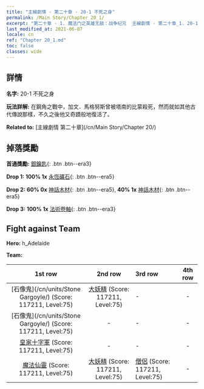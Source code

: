 ```yaml
---
title: "主線劇情 - 第二十章 - 20-1 不死之身"
permalink: /Main Story/Chapter 20_1/
excerpt: "第二十章 - 1. 魔法门之英雄无敌：战争纪元  主線劇情 - 第二十章_1. 20-1 不死之身"
last_modified_at: 2021-06-07
locale: cn
ref: "Chapter 20_1.md"
toc: false
classes: wide
---
```


## 詳情

 **名字:** 20-1 不死之身

 **玩法詳解:** 在鋼角之戰中，加文．馬格努斯曾被塔南的比蒙殺死，然而就如其他古代傳說那樣，不久之後他又奇蹟般地復活了。

 **Related to:** [主線劇情 第二十章](/cn/Main Story/Chapter 20/)

## 掉落獎勵

 **首通獎勵:** [銀鑰匙](/cn/Items/con_693/){: .btn .btn--era3}

 **Drop 1:** **100% 1x** [永恆礦石](/cn/Items/mat_68/){: .btn .btn--era5}

 **Drop 2:** **60% 0x** [神話木材](/cn/Items/mat_62/){: .btn .btn--era5}, **40% 1x** [神話木材](/cn/Items/mat_62/){: .btn .btn--era5}

 **Drop 3:** **100% 1x** [法術卷軸](/cn/Items/con_694/){: .btn .btn--era3}


## Fight against Team
 **Hero:** h_Adelaide

 **Team:**


  | 1st row | 2nd row | 3rd row | 4th row |
  |:----:|:----:|:----|:----:|
  | [石像鬼](/cn/units/Stone Gargoyle/) (Score: 117211, Level:75)  | [大妖精](/cn/units/Gremlin/) (Score: 117211, Level:75)  | - | - |
  | [石像鬼](/cn/units/Stone Gargoyle/) (Score: 117211, Level:75)  | - | - | - |
  | [皇家十字軍](/cn/units/Swordsman/) (Score: 117211, Level:75)  | - | - | - |
  | [魔法仙靈](/cn/units/Sprite/) (Score: 117211, Level:75)  | [大妖精](/cn/units/Gremlin/) (Score: 117211, Level:75)  | [僧侶](/cn/units/Monk/) (Score: 117211, Level:75)  | - |


